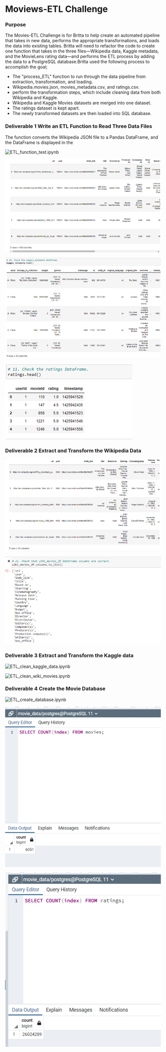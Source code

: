 # Moviews-ETL Challenge 
### Purpose
The Movies-ETL Challenge is for Britta to help create an automated pipeline that takes in new data, performs the appropriate transformations, and loads the data into existing tables. Britta will need to refactor the code to create one function that takes in the three files—Wikipedia data, Kaggle metadata, and the MovieLens rating data—and performs the ETL process by adding the data to a PostgreSQL database.Britta used the following process to accomplish the goal;
* The "process_ETL" function to run through the data pipeline from extraction, transformation, and loading. 
* Wikipedia.movies.json, movies_metadata.csv, and ratings.csv. 
* perform the transformation steps, which include cleaning data from both Wikipedia and Kaggle. 
* Wikipedia and Kaggle Movies datasets are merged into one dataset. 
* The ratings dataset is kept apart. 
* The newly transformed datasets are then loaded into SQL database.

### Deliverable 1 Write an ETL Function to Read Three Data Files
The function converts the Wikipedia JSON file to a Pandas DataFrame, and the DataFrame is displayed in the

![`ETL_function_test.ipynb`](https://github.com/gracemarshall/Movies-ETL/blob/main/ETL_function_test.ipynb)

![`wiki_movies_df.png`](https://github.com/gracemarshall/Movies-ETL/blob/main/Resources/wiki_movies_df.png)

![`kaggle_metadata.png`](https://github.com/gracemarshall/Movies-ETL/blob/main/Resources/kaggle_metadata.png)

![`Ratingd_df.png`](https://github.com/gracemarshall/Movies-ETL/blob/main/Resources/Ratingd_df.png)

### Deliverable 2 Extract and Transform the Wikipedia Data
![`wiki_movesDF_Delivery2.png`](https://github.com/gracemarshall/Movies-ETL/blob/main/Resources/wiki_movesDF_Delivery2.png)

![`wiki_movies_df_columns.png`](https://github.com/gracemarshall/Movies-ETL/blob/main/Resources/wiki_movies_df_columns.png)

### Deliverable 3 Extract and Transform the Kaggle data
![`ETL_clean_kaggle_data.ipynb`](https://github.com/gracemarshall/Movies-ETL/blob/main/ETL_clean_kaggle_data.ipynb)

![`ETL_clean_wiki_movies.ipynb`](https://github.com/gracemarshall/Movies-ETL/blob/main/ETL_clean_wiki_movies.ipynb)

### Deliverable 4 Create the Movie Database
![`ETL_create_database.ipynb`](https://github.com/gracemarshall/Movies-ETL/blob/main/ETL_create_database.ipynb)

![`movies_query.png`](https://github.com/gracemarshall/Movies-ETL/blob/main/Resources/movies_query.png)

![`ratings_query.png`](https://github.com/gracemarshall/Movies-ETL/blob/main/Resources/ratings_query.png)

